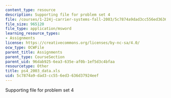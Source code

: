 ```yaml
---
content_type: resource
description: Supporting file for problem set 4
file: /courses/1-224j-carrier-systems-fall-2003/5c7874a9dad3cc556ed3636d37924eef_ps4_2003_data.xls
file_size: 965120
file_type: application/msword
learning_resource_types:
- Assignments
license: https://creativecommons.org/licenses/by-nc-sa/4.0/
ocw_type: OCWFile
parent_title: Assignments
parent_type: CourseSection
parent_uid: 96dab925-6ea3-635e-af0b-1ef5d3c4bfaa
resourcetype: Other
title: ps4_2003_data.xls
uid: 5c7874a9-dad3-cc55-6ed3-636d37924eef
---
```

Supporting file for problem set 4